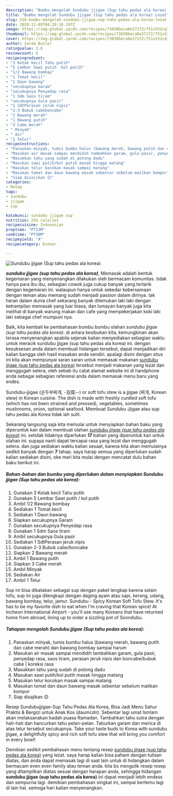 ```yaml
---
description: "Bumbu mengolah Sundubu jjigae (Sup tahu pedas ala korea) Lezat"
title: "Bumbu mengolah Sundubu jjigae (Sup tahu pedas ala korea) Lezat"
slug: 518-bumbu-mengolah-sundubu-jjigae-sup-tahu-pedas-ala-korea-lezat
date: 2020-11-05T04:20:18.197Z
image: https://img-global.cpcdn.com/recipes/73030beca8e271f2/751x532cq70/sundubu-jjigae-sup-tahu-pedas-ala-korea-foto-resep-utama.jpg
thumbnail: https://img-global.cpcdn.com/recipes/73030beca8e271f2/751x532cq70/sundubu-jjigae-sup-tahu-pedas-ala-korea-foto-resep-utama.jpg
cover: https://img-global.cpcdn.com/recipes/73030beca8e271f2/751x532cq70/sundubu-jjigae-sup-tahu-pedas-ala-korea-foto-resep-utama.jpg
author: Sarah Butler
ratingvalue: 3.6
reviewcount: 6
recipeingredient:
- "3 Kotak kecil Tahu putih"
- "5 Lembar Sawi putih  kol putih"
- "1/2 Bawang bombay"
- "1 Tomat kecil"
- "1 Daun bawang"
- "secukupnya Garam"
- "secukupnya Penyedap rasa"
- "1 Sdm Saos tiram"
- "secukupnya Gula pasir"
- "1 SdtPerasan jeruk nipis"
- "2-3 Bubuk cabeboncabe"
- "2 Bawang merah"
- "1 Bawang putih"
- "3 Cabe merah"
- " Minyak"
- " Air"
- "1 Telur"
recipeinstructions:
- "Panaskan minyak, tumis bumbu halus (bawang merah, bawang putih dan cabe merah) dan bawang bombay sampai harum"
- "Masukan air masak sampai mendidih tambahkan garam, gula pasir, penyedap rasa, saos tiram, perasan jeruk nipis dan boncabe/bubuk cabe | koreksi rasa"
- "Masukkan tahu yang sudah di potong dadu"
- "Masukan sawi putih/kol putih masak hingga matang"
- "Masukan telur kocokan masak sampai matang"
- "Masukan tomat dan daun bawang masak sebentar sebelum matikan kompor"
- "Siap disajikan 😊"
categories:
- Resep
tags:
- sundubu
- jjigae
- sup

katakunci: sundubu jjigae sup 
nutrition: 254 calories
recipecuisine: Indonesian
preptime: "PT13M"
cooktime: "PT30M"
recipeyield: "4"
recipecategory: Dinner

---
```



![Sundubu jjigae (Sup tahu pedas ala korea)](https://img-global.cpcdn.com/recipes/73030beca8e271f2/751x532cq70/sundubu-jjigae-sup-tahu-pedas-ala-korea-foto-resep-utama.jpg)

<b><i>sundubu jjigae (sup tahu pedas ala korea)</i></b>, Memasak adalah bentuk kegemaran yang menyenangkan dilakukan oleh bermacam komunitas. tidak hanya para ibu ibu, sebagian cowok juga cukup banyak yang tertarik dengan kegemaran ini. walaupun hanya untuk sekedar kebersamaan dengan teman atau memang sudah menjadi passion dalam dirinya. tak heran dalam dunia chef sekarang banyak ditemukan laki laki dengan ketrampilan memasak yang luar biasa, dan lumayan banyak juga kita melihat di banyak warung makan dan cafe yang mempekerjakan koki laki laki sebagai chef mumpuni nya.

Baik, kita kembali ke pembahasan bumbu bumbu olahan <i>sundubu jjigae (sup tahu pedas ala korea)</i>. di antara kesibukan kita, kemungkinan akan terasa menyenangkan apabila sejenak kalian menyediakan sebagian waktu untuk meracik sundubu jjigae (sup tahu pedas ala korea) ini. dengan kesuksesan anda dalam membuat hidangan tersebut, dapat menjadikan diri kalian bangga oleh hasil masakan anda sendiri. apalagi disini dengan situs ini kita akan mempunyai saran saran untuk memasak makanan <u>sundubu jjigae (sup tahu pedas ala korea)</u> tersebut menjadi makanan yang lezat dan menggugah selera, oleh sebab itu catat alamat website ini di handphone anda sebagai sebagian referensi anda dalam memasak menu baru yang endes.

Sundubu-jjigae (순두부찌개, -豆腐--) or soft tofu stew is a jjigae (찌개, Korean stew) in Korean cuisine. The dish is made with freshly curdled soft tofu (which has not been strained and pressed), vegetables, sometimes mushrooms, onion, optional seafood. Membuat Sundubu Jjigae atau sup tahu pedas ala Korea tidak lah sulit.


Sekarang langsung saja kita memulai untuk menyiapkan bahan baku yang diperuntuk kan dalam membuat olahan <u><i>sundubu jjigae (sup tahu pedas ala korea)</i></u> ini. setidak tidaknya diperlukan <b>17</b> bahan yang diperuntuk kan untuk olahan ini. supaya nanti dapat tercapai rasa yang lezat dan menggugah selera. dan juga sediakan waktu kalian sesaat, karena kita akan memulainya sedikit banyak dengan <b>7</b> tahap. saya harap semua yang diperlukan sudah kalian sediakan disini, oke mari kita mulai dengan mencatat dulu bahan baku berikut ini.

<!--inarticleads1-->

##### Bahan-bahan dan bumbu yang diperlukan dalam menyiapkan Sundubu jjigae (Sup tahu pedas ala korea):

1. Gunakan 3 Kotak kecil Tahu putih
1. Gunakan 5 Lembar Sawi putih / kol putih
1. Ambil 1/2 Bawang bombay
1. Sediakan 1 Tomat kecil
1. Sediakan 1 Daun bawang
1. Siapkan secukupnya Garam
1. Gunakan secukupnya Penyedap rasa
1. Gunakan 1 Sdm Saos tiram
1. Ambil secukupnya Gula pasir
1. Sediakan 1 SdtPerasan jeruk nipis
1. Gunakan 2-3 Bubuk cabe/boncabe
1. Siapkan 2 Bawang merah
1. Ambil 1 Bawang putih
1. Siapkan 3 Cabe merah
1. Ambil  Minyak
1. Sediakan  Air
1. Ambil 1 Telur


Sup ini bisa dikatakan sebagai sup dengan paket lengkap karena selain tofu, sup ini juga dilengkapi dengan daging ayam atau sapi, kerang, udang, bawang bombay, telur, jamur. Sundubu - Spicy Korean Soft Tofu Stew. It&#39;s has to be my favorite dish to eat when I&#39;m craving that Korean spice! At Incheon International Airport - you&#39;ll see many Koreans that have returned home from abroad, lining up to order a sizzling pot of Soondubu. 

<!--inarticleads2-->

##### Tahapan mengolah Sundubu jjigae (Sup tahu pedas ala korea):

1. Panaskan minyak, tumis bumbu halus (bawang merah, bawang putih dan cabe merah) dan bawang bombay sampai harum
1. Masukan air masak sampai mendidih tambahkan garam, gula pasir, penyedap rasa, saos tiram, perasan jeruk nipis dan boncabe/bubuk cabe | koreksi rasa
1. Masukkan tahu yang sudah di potong dadu
1. Masukan sawi putih/kol putih masak hingga matang
1. Masukan telur kocokan masak sampai matang
1. Masukan tomat dan daun bawang masak sebentar sebelum matikan kompor
1. Siap disajikan 😊


Resep Sundubujjigae-Sup Tahu Pedas Ala Korea, Bisa Jadi Menu Sahur Praktis &amp; Bergizi untuk Anak Kos (daumcdn). Sebentar lagi umat Ismlam akan melaksanakan badah puasa Ramadan. Tambahkan tahu sutra dengan hati-hati dan hancurkan tahu pelan-pelan. Taburkan garam dan merica di atas telur tersebut secukupnya. Take your taste buds to Korea with sundubu jjigae, a delightfully spicy and rich soft tofu stew that will bring you comfort in every bowl! 

Demikian sedikit pembahasan menu tentang resep <u>sundubu jjigae (sup tahu pedas ala korea)</u> yang lezat. saya harap kalian bisa paham dengan tulisan diatas, dan anda dapat memasak lagi di saat lain untuk di hidangkan dalam bermacam even even family atau teman anda. kita bs mengulik resep resep yang ditampilkan diatas sesuai dengan harapan anda, sehingga hidangan <b>sundubu jjigae (sup tahu pedas ala korea)</b> ini dapat menjadi lebih endess dan sempurna lagi. demikian pembahasan singkat ini, sampai bertemu lagi di lain hal. semoga hari kalian menyenangkan.
